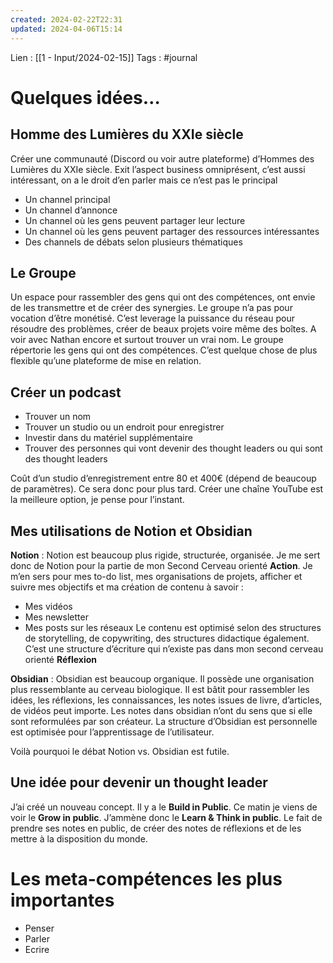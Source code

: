```yaml
---
created: 2024-02-22T22:31
updated: 2024-04-06T15:14
---
```

Lien : [[1 - Input/2024-02-15]]
Tags : #journal 

# Quelques idées…

## Homme des Lumières du XXIe siècle

Créer une communauté (Discord ou voir autre plateforme) d’Hommes des Lumières du XXIe siècle. Exit l’aspect business omniprésent, c’est aussi intéressant, on a le droit d’en parler mais ce n’est pas le principal

- Un channel principal
- Un channel d’annonce
- Un channel où les gens peuvent partager leur lecture
- Un channel où les gens peuvent partager des ressources intéressantes
- Des channels de débats selon plusieurs thématiques

## Le Groupe

Un espace pour rassembler des gens qui ont des compétences, ont envie de les transmettre et de créer des synergies. Le groupe n’a pas pour vocation d’être monétisé. C’est leverage la puissance du réseau pour résoudre des problèmes, créer de beaux projets voire même des boîtes. A voir avec Nathan encore et surtout trouver un vrai nom. Le groupe répertorie les gens qui ont des compétences. C’est quelque chose de plus flexible qu’une plateforme de mise en relation.

## Créer un podcast

- Trouver un nom
- Trouver un studio ou un endroit pour enregistrer
- Investir dans du matériel supplémentaire
- Trouver des personnes qui vont devenir des thought leaders ou qui sont des thought leaders

Coût d’un studio d’enregistrement entre 80 et 400€ (dépend de beaucoup de paramètres). Ce sera donc pour plus tard. Créer une chaîne YouTube est la meilleure option, je pense pour l’instant.

## Mes utilisations de Notion et Obsidian

**Notion** : Notion est beaucoup plus rigide, structurée, organisée. Je me sert donc de Notion pour la partie de mon Second Cerveau orienté **Action**. Je m’en sers pour mes to-do list, mes organisations de projets, afficher et suivre mes objectifs et ma création de contenu à savoir : 
- Mes vidéos
- Mes newsletter
- Mes posts sur les réseaux
Le contenu est optimisé selon des structures de storytelling, de copywriting, des structures didactique également. C’est une structure d’écriture qui n’existe pas dans mon second cerveau orienté **Réflexion**

**Obsidian** : Obsidian est beaucoup organique. Il possède une organisation plus ressemblante au cerveau biologique. Il est bâtit pour rassembler les idées, les réflexions, les connaissances, les notes issues de livre, d’articles, de vidéos peut importe. Les notes dans obsidian n’ont du sens que si elle sont reformulées par son créateur. La structure d’Obsidian est personnelle est optimisée pour l’apprentissage de l’utilisateur.

Voilà pourquoi le débat Notion vs. Obsidian est futile.

## Une idée pour devenir un thought leader

J’ai créé un nouveau concept. Il y a le **Build in Public**. Ce matin je viens de voir le **Grow in public**. J’ammène donc le **Learn & Think in public**. Le fait de prendre ses notes en public, de créer des notes de réflexions et de les mettre à la disposition du monde.

# Les meta-compétences les plus importantes 

- Penser
- Parler
- Ecrire